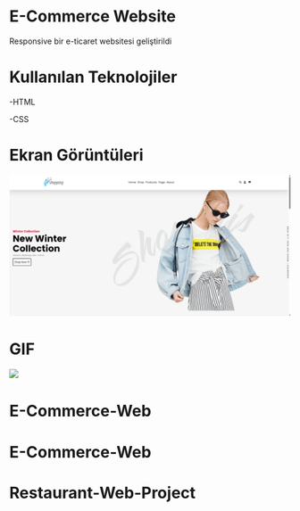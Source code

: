 # E-Commerce Website


Responsive bir e-ticaret websitesi geliştirildi

# Kullanılan Teknolojiler


-HTML


-CSS

# Ekran Görüntüleri


![](İmages/Ekran%20görüntüsü%202024-03-01%20055015.png)


# GIF


![](İmages/Animation.gif)
# E-Commerce-Web
# E-Commerce-Web
# Restaurant-Web-Project
